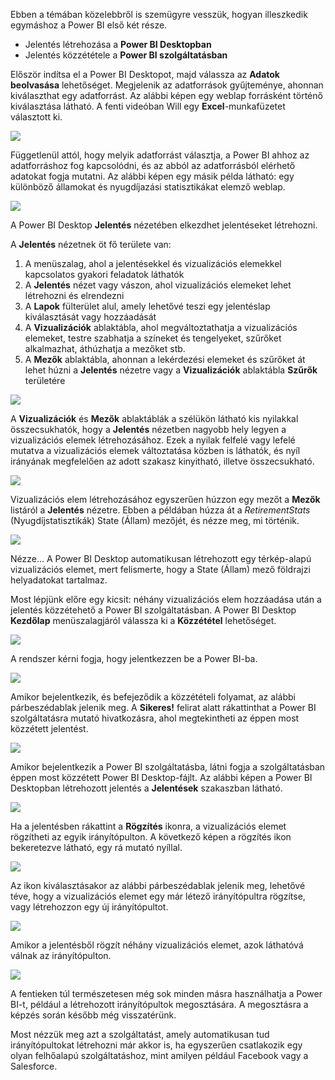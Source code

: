 Ebben a témában közelebbről is szemügyre vesszük, hogyan illeszkedik egymáshoz a Power BI első két része.

* Jelentés létrehozása a **Power BI Desktopban**
* Jelentés közzététele a **Power BI szolgáltatásban**

Először indítsa el a Power BI Desktopot, majd válassza az **Adatok beolvasása** lehetőséget. Megjelenik az adatforrások gyűjteménye, ahonnan kiválaszthat egy adatforrást. Az alábbi képen egy weblap forrásként történő kiválasztása látható. A fenti videóban Will egy **Excel**-munkafüzetet választott ki.

![](media/0-2-get-started-power-bi-desktop/c0a2_1.png)

Függetlenül attól, hogy melyik adatforrást választja, a Power BI ahhoz az adatforráshoz fog kapcsolódni, és az abból az adatforrásból elérhető adatokat fogja mutatni. Az alábbi képen egy másik példa látható: egy különböző államokat és nyugdíjazási statisztikákat elemző weblap.

![](media/0-2-get-started-power-bi-desktop/c0a2_2.png)

A Power BI Desktop **Jelentés** nézetében elkezdhet jelentéseket létrehozni.

A **Jelentés** nézetnek öt fő területe van:

1. A menüszalag, ahol a jelentésekkel és vizualizációs elemekkel kapcsolatos gyakori feladatok láthatók
2. A **Jelentés** nézet vagy vászon, ahol vizualizációs elemeket lehet létrehozni és elrendezni
3. A **Lapok** fülterület alul, amely lehetővé teszi egy jelentéslap kiválasztását vagy hozzáadását
4. A **Vizualizációk** ablaktábla, ahol megváltoztathatja a vizualizációs elemeket, testre szabhatja a színeket és tengelyeket, szűrőket alkalmazhat, áthúzhatja a mezőket stb.
5. A **Mezők** ablaktábla, ahonnan a lekérdezési elemeket és szűrőket át lehet húzni a **Jelentés** nézetre vagy a **Vizualizációk** ablaktábla **Szűrők** területére

![](media/0-2-get-started-power-bi-desktop/c0a2_3.png)

A **Vizualizációk** és **Mezők** ablaktáblák a szélükön látható kis nyilakkal összecsukhatók, hogy a **Jelentés** nézetben nagyobb hely legyen a vizualizációs elemek létrehozásához. Ezek a nyilak felfelé vagy lefelé mutatva a vizualizációs elemek változtatása közben is láthatók, és nyíl irányának megfelelően az adott szakasz kinyitható, illetve összecsukható.

![](media/0-2-get-started-power-bi-desktop/c0a2_4.png)

Vizualizációs elem létrehozásához egyszerűen húzzon egy mezőt a **Mezők** listáról a **Jelentés** nézetre. Ebben a példában húzza át a *RetirementStats* (Nyugdíjstatisztikák) State (Állam) mezőjét, és nézze meg, mi történik.

![](media/0-2-get-started-power-bi-desktop/c0a2_5.png)

Nézze... A Power BI Desktop automatikusan létrehozott egy térkép-alapú vizualizációs elemet, mert felismerte, hogy a State (Állam) mező földrajzi helyadatokat tartalmaz.

Most lépjünk előre egy kicsit: néhány vizualizációs elem hozzáadása után a jelentés közzétehető a Power BI szolgáltatásban. A Power BI Desktop **Kezdőlap** menüszalagjáról válassza ki a **Közzététel** lehetőséget.

![](media/0-2-get-started-power-bi-desktop/c0a2_6.png)

A rendszer kérni fogja, hogy jelentkezzen be a Power BI-ba.

![](media/0-2-get-started-power-bi-desktop/c0a2_7.png)

Amikor bejelentkezik, és befejeződik a közzétételi folyamat, az alábbi párbeszédablak jelenik meg. A **Sikeres!** felirat alatt rákattinthat a Power BI szolgáltatásra mutató hivatkozásra, ahol megtekintheti az éppen most közzétett jelentést.

![](media/0-2-get-started-power-bi-desktop/c0a2_8.png)

Amikor bejelentkezik a Power BI szolgáltatásba, látni fogja a szolgáltatásban éppen most közzétett Power BI Desktop-fájlt. Az alábbi képen a Power BI Desktopban létrehozott jelentés a **Jelentések** szakaszban látható.

![](media/0-2-get-started-power-bi-desktop/c0a2_9.png)

Ha a jelentésben rákattint a **Rögzítés** ikonra, a vizualizációs elemet rögzítheti az egyik irányítópulton. A következő képen a rögzítés ikon bekeretezve látható, egy rá mutató nyíllal.

![](media/0-2-get-started-power-bi-desktop/c0a2_10.png)

Az ikon kiválasztásakor az alábbi párbeszédablak jelenik meg, lehetővé téve, hogy a vizualizációs elemet egy már létező irányítópultra rögzítse, vagy létrehozzon egy új irányítópultot.

![](media/0-2-get-started-power-bi-desktop/c0a2_11.png)

Amikor a jelentésből rögzít néhány vizualizációs elemet, azok láthatóvá válnak az irányítópulton.

![](media/0-2-get-started-power-bi-desktop/c0a2_12.png)

A fentieken túl természetesen még sok minden másra használhatja a Power BI-t, például a létrehozott irányítópultok megosztására. A megosztásra a képzés során később még visszatérünk.

Most nézzük meg azt a szolgáltatást, amely automatikusan tud irányítópultokat létrehozni már akkor is, ha egyszerűen csatlakozik egy olyan felhőalapú szolgáltatáshoz, mint amilyen például Facebook vagy a Salesforce.

